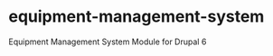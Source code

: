 equipment-management-system
===========================

Equipment Management System Module for Drupal 6

